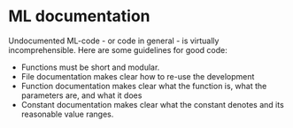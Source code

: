 # ML documentation

Undocumented ML-code - or code in general - is virtually incomprehensible.
Here are some guidelines for good code:
- Functions must be short and modular.
- File documentation makes clear how to re-use the development
- Function documentation makes clear what the function is, what the parameters are, and what it does
- Constant documentation makes clear what the constant denotes and its reasonable value ranges.
